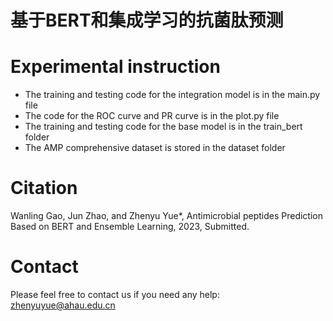 # 基于BERT和集成学习的抗菌肽预测
# Experimental instruction
* The training and testing code for the integration model is in the main.py file
* The code for the ROC curve and PR curve is in the plot.py file
* The training and testing code for the base model is in the train_bert folder
* The AMP comprehensive dataset is stored in the dataset folder
# Citation
Wanling Gao, Jun Zhao, and Zhenyu Yue*, Antimicrobial peptides Prediction Based on BERT and Ensemble Learning, 2023, Submitted.
# Contact
Please feel free to contact us if you need any help: zhenyuyue@ahau.edu.cn
